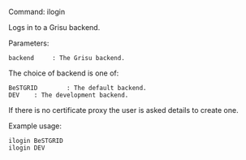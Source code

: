 Command: ilogin <backend>

Logs in to a Grisu backend. 

Parameters:

    backend     : The Grisu backend. 

The choice of backend is one of:

    BeSTGRID        : The default backend.
    DEV    : The development backend.     

If there is no certificate proxy the user is asked details to create one.

Example usage:

    ilogin BeSTGRID
    ilogin DEV 
